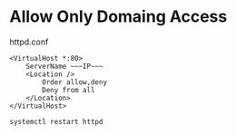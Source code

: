 # Allow Only Domaing Access

httpd.conf

```
<VirtualHost *:80>
    ServerName ~~~IP~~~
    <Location />
        Order allow,deny
        Deny from all
    </Location>
</VirtualHost>
```

```
systemctl restart httpd
```
